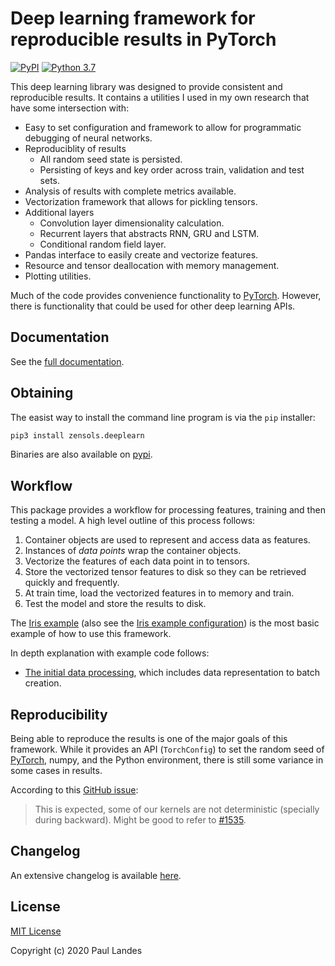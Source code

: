 # Deep learning framework for reproducible results in PyTorch

[![PyPI][pypi-badge]][pypi-link]
[![Python 3.7][python37-badge]][python37-link]

This deep learning library was designed to provide consistent and reproducible
results.  It contains a utilities I used in my own research that have some
intersection with:
* Easy to set configuration and framework to allow for programmatic debugging
  of neural networks.
* Reproduciblity of results
  * All random seed state is persisted.
  * Persisting of keys and key order across train, validation and test sets.
* Analysis of results with complete metrics available.
* Vectorization framework that allows for pickling tensors.
* Additional layers
  * Convolution layer dimensionality calculation.
  * Recurrent layers that abstracts RNN, GRU and LSTM.
  * Conditional random field layer.
* Pandas interface to easily create and vectorize features.
* Resource and tensor deallocation with memory management.
* Plotting utilities.


Much of the code provides convenience functionality to [PyTorch].  However,
there is functionality that could be used for other deep learning APIs.


## Documentation

See the [full documentation](https://plandes.github.io/deeplearn/index.html).


## Obtaining

The easist way to install the command line program is via the `pip` installer:
```bash
pip3 install zensols.deeplearn
```

Binaries are also available on [pypi].


## Workflow

This package provides a workflow for processing features, training and then
testing a model.  A high level outline of this process follows:
1. Container objects are used to represent and access data as features.
1. Instances of *data points* wrap the container objects.
1. Vectorize the features of each data point in to tensors.
1. Store the vectorized tensor features to disk so they can be retrieved
   quickly and frequently.
1. At train time, load the vectorized features in to memory and train.
1. Test the model and store the results to disk.

The [Iris example] (also see the [Iris example configuration]) is the most
basic example of how to use this framework.

In depth explanation with example code follows:
* [The initial data processing](#preprocess.md), which includes data
  representation to batch creation.


## Reproducibility

Being able to reproduce the results is one of the major goals of this
framework.  While it provides an API (`TorchConfig`) to set the random seed of
[PyTorch], numpy, and the Python environment, there is still some variance in
some cases in results.

According to this [GitHub issue](https://github.com/pytorch/pytorch/issues/18412):
> This is expected, some of our kernels are not deterministic (specially during backward).
> Might be good to refer to [#1535](https://github.com/pytorch/pytorch/issues/15359).


## Changelog

An extensive changelog is available [here](CHANGELOG.md).


## License

[MIT License](LICENSE.md)

Copyright (c) 2020 Paul Landes


<!-- links -->
[PyTorch]: https://pytorch.org

[pypi]: https://pypi.org/project/zensols.deeplearn/
[pypi-link]: https://pypi.python.org/pypi/zensols.deeplearn
[pypi-badge]: https://img.shields.io/pypi/v/zensols.deeplearn.svg
[python37-badge]: https://img.shields.io/badge/python-3.7-blue.svg
[python37-link]: https://www.python.org/downloads/release/python-370

[PyTorch]: https://pytorch.org

[Iris example]: https://github.com/plandes/deeplearn/blob/master/test/python/iris/model.py
[Iris example configuration]: https://github.com/plandes/deeplearn/blob/master/test-resources/iris
